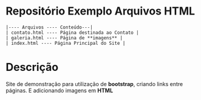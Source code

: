 # Repositório Exemplo Arquivos HTML

	|---- Arquivos ---- Conteúdo---|
	| contato.html ---- Página destinada ao Contato |
	| galeria.html ---- Página de **imagens** |
	| index.html ---- Página Principal do Site |

# Descrição

Site de demonstração para utilização de **bootstrap**, criando links entre páginas. E adicionando imagens em **HTML**

